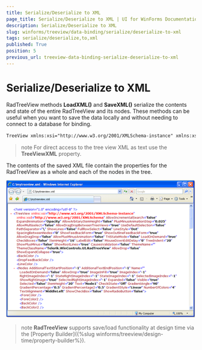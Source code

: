 ```yaml
---
title: Serialize/Deserialize to XML
page_title: Serialize/Deserialize to XML | UI for WinForms Documentation
description: Serialize/Deserialize to XML
slug: winforms/treeview/data-binding/serialize/deserialize-to-xml
tags: serialize/deserialize,to,xml
published: True
position: 5
previous_url: treeview-data-binding-serialize-deserialize-to-xml
---
```


# Serialize/Deserialize to XML

RadTreeView methods __LoadXML()__ and __SaveXML()__ serialize the contents and state of the entire RadTreeView and its nodes. These methods can be useful when you want to save the data locally and without needing to connect to a database for binding.

````xml
TreeView xmlns:xsi="http://www.w3.org/2001/XMLSchema-instance" xmlns:xsd="http://www.w3.org/2001/XMLSchema" AllowDragDrop="true" LabelEdit="true" ThemeName="Breeze" AllowDrop="true" BackColor="Transparent"><Nodes Expanded="true" Text="Node1"><Nodes Expanded="true" Text="Node7"><Nodes Text="Node15" /><Nodes Text="Node16" /></Nodes><Nodes Expanded="true" Text="Node8"><Nodes Text="Node14" /></Nodes><Nodes Text="Node9" /></Nodes><Nodes Expanded="true" Text="Node2"><Nodes Text="Node10" /><Nodes Text="Node11" /></Nodes><Nodes Text="Node3" /><Nodes Expanded="true" Text="Node4"><Nodes Text="Node12" /><Nodes Text="Node13" /></Nodes><Nodes Text="Node5" /><Nodes Text="Node6" /></TreeView>

````

>note For direct access to the tree view XML as text use the __TreeViewXML__ property.
>

The contents of the saved XML file contain the properties for the RadTreeView as a whole and each of the nodes in the tree.

![treeview-data-binding-serialize-deserialize-to-xml 001](images/treeview-data-binding-serialize-deserialize-to-xml001.png)

>note  __RadTreeView__ supports save/load functionality at design time via the [Property Builder]({%slug winforms/treeview/design-time/property-builder%}).
>

